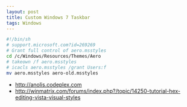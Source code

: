 ```yaml
---
layout: post
title: Custom Windows 7 Taskbar
tags: Windows
---
```


~~~ bash
#!/bin/sh
# support.microsoft.com?id=269269
# Grant full control of aero.msstyles
cd /c/Windows/Resources/Themes/Aero
# takeown /f aero.msstyles
# icacls aero.msstyles /grant Users:f
mv aero.msstyles aero-old.msstyles
~~~

* <http://anolis.codeplex.com>
* <http://winmatrix.com/forums/index.php?/topic/14250-tutorial-hex-editing-vista-visual-styles>
